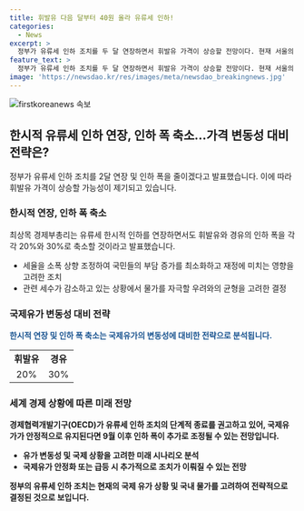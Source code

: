 ```yaml
---
title: 휘발유 다음 달부터 40원 올라 유류세 인하!
categories:
  - News
excerpt: >
  정부가 유류세 인하 조치를 두 달 연장하면서 휘발유 가격이 상승할 전망이다. 현재 서울의 휘발유 가격은 리터당 평균 1,700원대로, 정부의 유류세 인하 조치로 약간 안정을 찾았다. 그러나 최상목 경제부총리는 다음 달부터 휘발유 20%, 경유 30%의 인하 폭으로 축소할 예정이라고 밝혔다. 이에 따라 가격이 40원 정도 올라갈 수 있을 것으로 보인다. 그러나 인하 조치의 단계적 종료가 물가 상승 압력을 주고, 추가로 인하 폭이 조정될 가능성도 열린 상태이다.
feature_text: >
  정부가 유류세 인하 조치를 두 달 연장하면서 휘발유 가격이 상승할 전망이다. 현재 서울의 휘발유 가격은 리터당 평균 1,700원대로, 정부의 유류세 인하 조치로 약간 안정을 찾았다. 그러나 최상목 경제부총리는 다음 달부터 휘발유 20%, 경유 30%의 인하 폭으로 축소할 예정이라고 밝혔다. 이에 따라 가격이 40원 정도 올라갈 수 있을 것으로 보인다. 그러나 인하 조치의 단계적 종료가 물가 상승 압력을 주고, 추가로 인하 폭이 조정될 가능성도 열린 상태이다.
image: 'https://newsdao.kr/res/images/meta/newsdao_breakingnews.jpg'
---
```


<p><img src="https://newsdao.kr/res/images/meta/newsdao_breakingnews.jpg" alt="firstkoreanews 속보" /></p>

<h2 data-ke-size="size26">한시적 유류세 인하 연장, 인하 폭 축소…가격 변동성 대비 전략은?</h2>

<p data-ke-size="size16">정부가 유류세 인하 조치를 2달 연장 및 인하 폭을 줄이겠다고 발표했습니다. 이에 따라 휘발유 가격이 상승할 가능성이 제기되고 있습니다.</p>

<h3>한시적 연장, 인하 폭 축소</h3>

<p data-ke-size="size16">최상목 경제부총리는 유류세 한시적 인하를 연장하면서도 휘발유와 경유의 인하 폭을 각각 20%와 30%로 축소할 것이라고 발표했습니다.</p>

<ul>
  <li>세율을 소폭 상향 조정하여 국민들의 부담 증가를 최소화하고 재정에 미치는 영향을 고려한 조치</li>
  <li>관련 세수가 감소하고 있는 상황에서 물가를 자극할 우려와의 균형을 고려한 결정</li>
</ul>

<h3>국제유가 변동성 대비 전략</h3>

<p data-ke-size="size16"><b><span style="color: #1a5490;">한시적 연장 및 인하 폭 축소는 국제유가의 변동성에 대비한 전략으로 분석됩니다.</span><b></p>

<table>
  <tr>
    <td style="text-align: center; height: 17px;"><b>휘발유</b></td>
    <td style="text-align: center; height: 17px;"><b>경유</b></td>
  </tr>
  <tr>
    <td style="text-align: center; height: 17px;">20%</td>
    <td style="text-align: center; height: 17px;">30%</td>
  </tr>
</table>

<h3>세계 경제 상황에 따른 미래 전망</h3>

<p data-ke-size="size16">경제협력개발기구(OECD)가 유류세 인하 조치의 단계적 종료를 권고하고 있어, 국제유가가 안정적으로 유지된다면 9월 이후 인하 폭이 추가로 조정될 수 있는 전망입니다.</p>

<ul>
  <li>유가 변동성 및 국제 상황을 고려한 미래 시나리오 분석</li>
  <li>국제유가 안정화 또는 급등 시 추가적으로 조치가 이뤄질 수 있는 전망</li>
</ul>

<p data-ke-size="size16">정부의 유류세 인하 조치는 현재의 국제 유가 상황 및 국내 물가를 고려하여 전략적으로 결정된 것으로 보입니다.</p>

